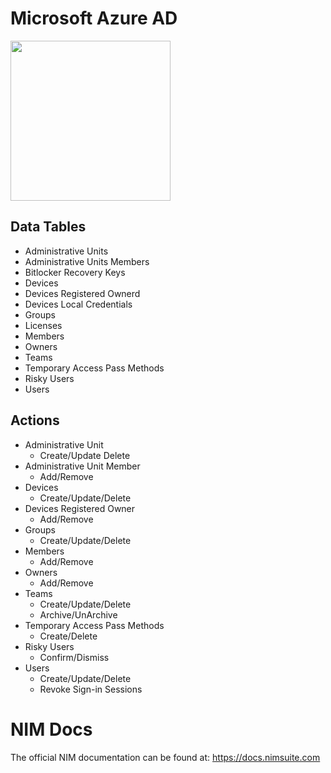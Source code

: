 # Microsoft Azure AD
<img src="https://github.com/Tools4ever-NIM/NIM-System-REST-Azure-AD/assets/24281600/239a653a-3e96-43b7-b07b-a8af1d055f99" width="256px" />


## Data Tables
- Administrative Units
- Administrative Units Members
- Bitlocker Recovery Keys
- Devices
- Devices Registered Ownerd
- Devices Local Credentials
- Groups
- Licenses
- Members
- Owners
- Teams
- Temporary Access Pass Methods
- Risky Users
- Users


## Actions
- Administrative Unit
    - Create/Update Delete
- Administrative Unit Member
    - Add/Remove
- Devices
    - Create/Update/Delete
- Devices Registered Owner
    - Add/Remove 
- Groups
    - Create/Update/Delete
- Members
    - Add/Remove
- Owners
    - Add/Remove
- Teams
    - Create/Update/Delete
    - Archive/UnArchive
- Temporary Access Pass Methods
    - Create/Delete
- Risky Users
   - Confirm/Dismiss
- Users
    - Create/Update/Delete
    - Revoke Sign-in Sessions
 

# NIM Docs
The official NIM documentation can be found at: https://docs.nimsuite.com
